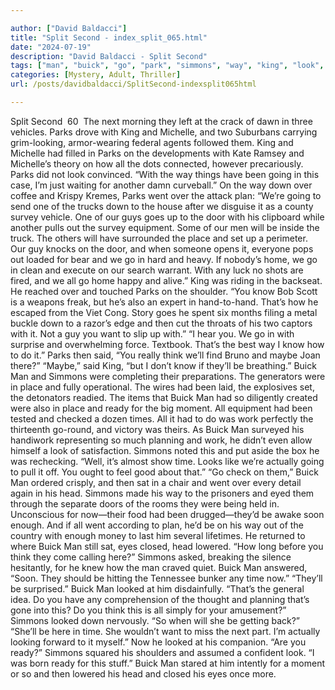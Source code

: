 ```yaml
---

author: ["David Baldacci"]
title: "Split Second - index_split_065.html"
date: "2024-07-19"
description: "David Baldacci - Split Second"
tags: ["man", "buick", "go", "park", "simmons", "way", "king", "look", "time", "michelle", "going", "went", "guy", "door", "place", "know", "think", "ready", "head", "looked", "next", "vehicle", "two", "another", "plan"]
categories: [Mystery, Adult, Thriller]
url: /posts/davidbaldacci/SplitSecond-indexsplit065html

---
```



Split Second
		 60 
The next morning they left at the crack of dawn in three vehicles. Parks drove with King and Michelle, and two Suburbans carrying grim-looking, armor-wearing federal agents followed them.
King and Michelle had filled in Parks on the developments with Kate Ramsey and Michelle’s theory on how all the dots connected, however precariously.
Parks did not look convinced. “With the way things have been going in this case, I’m just waiting for another damn curveball.”
On the way down over coffee and Krispy Kremes, Parks went over the attack plan: “We’re going to send one of the trucks down to the house after we disguise it as a county survey vehicle. One of our guys goes up to the door with his clipboard while another pulls out the survey equipment. Some of our men will be inside the truck. The others will have surrounded the place and set up a perimeter. Our guy knocks on the door, and when someone opens it, everyone pops out loaded for bear and we go in hard and heavy. If nobody’s home, we go in clean and execute on our search warrant. With any luck no shots are fired, and we all go home happy and alive.”
King was riding in the backseat. He reached over and touched Parks on the shoulder. “You know Bob Scott is a weapons freak, but he’s also an expert in hand-to-hand. That’s how he escaped from the Viet Cong. Story goes he spent six months filing a metal buckle down to a razor’s edge and then cut the throats of his two captors with it. Not a guy you want to slip up with.”
“I hear you. We go in with surprise and overwhelming force. Textbook. That’s the best way I know how to do it.” Parks then said, “You really think we’ll find Bruno and maybe Joan there?”
“Maybe,” said King, “but I don’t know if they’ll be breathing.”
Buick Man and Simmons were completing their preparations. The generators were in place and fully operational. The wires had been laid, the explosives set, the detonators readied. The items that Buick Man had so diligently created were also in place and ready for the big moment. All equipment had been tested and checked a dozen times. All it had to do was work perfectly the thirteenth go-round, and victory was theirs.
As Buick Man surveyed his handiwork representing so much planning and work, he didn’t even allow himself a look of satisfaction. Simmons noted this and put aside the box he was rechecking.
“Well, it’s almost show time. Looks like we’re actually going to pull it off. You ought to feel good about that.”
“Go check on them,” Buick Man ordered crisply, and then sat in a chair and went over every detail again in his head.
Simmons made his way to the prisoners and eyed them through the separate doors of the rooms they were being held in. Unconscious for now—their food had been drugged—they’d be awake soon enough. And if all went according to plan, he’d be on his way out of the country with enough money to last him several lifetimes. He returned to where Buick Man still sat, eyes closed, head lowered.
“How long before you think they come calling here?” Simmons asked, breaking the silence hesitantly, for he knew how the man craved quiet.
Buick Man answered, “Soon. They should be hitting the Tennessee bunker any time now.”
“They’ll be surprised.”
Buick Man looked at him disdainfully. “That’s the general idea. Do you have any comprehension of the thought and planning that’s gone into this? Do you think this is all simply for your amusement?”
Simmons looked down nervously. “So when will she be getting back?”
“She’ll be here in time. She wouldn’t want to miss the next part. I’m actually looking forward to it myself.” Now he looked at his companion. “Are you ready?”
Simmons squared his shoulders and assumed a confident look. “I was born ready for this stuff.”
Buick Man stared at him intently for a moment or so and then lowered his head and closed his eyes once more.
